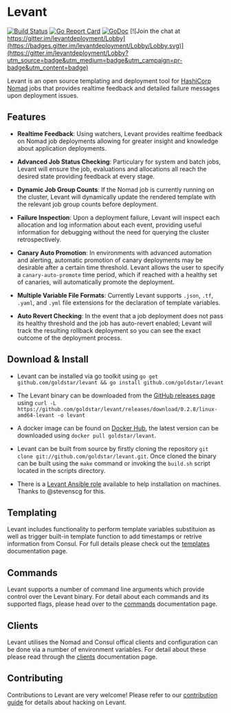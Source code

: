 # Levant

[![Build Status](https://travis-ci.org/goldstar/levant.svg?branch=master)](https://travis-ci.org/goldstar/levant) [![Go Report Card](https://goreportcard.com/badge/github.com/goldstar/levant)](https://goreportcard.com/report/github.com/goldstar/levant) [![GoDoc](https://godoc.org/github.com/goldstar/levant?status.svg)](https://godoc.org/github.com/goldstar/levant)
[![Join the chat at https://gitter.im/levantdeployment/Lobby](https://badges.gitter.im/levantdeployment/Lobby/Lobby.svg)](https://gitter.im/levantdeployment/Lobby?utm_source=badge&utm_medium=badge&utm_campaign=pr-badge&utm_content=badge)

Levant is an open source templating and deployment tool for [HashiCorp Nomad](https://www.nomadproject.io/) jobs that provides realtime feedback and detailed failure messages upon deployment issues.

## Features

* **Realtime Feedback**: Using watchers, Levant provides realtime feedback on Nomad job deployments allowing for greater insight and knowledge about application deployments.

* **Advanced Job Status Checking**: Particulary for system and batch jobs, Levant will ensure the job, evaluations and allocations all reach the desired state providing feedback at every stage.

* **Dynamic Job Group Counts**: If the Nomad job is currently running on the cluster, Levant will dynamically update the rendered template with the relevant job group counts before deployment.

* **Failure Inspection**: Upon a deployment failure, Levant will inspect each allocation and log information about each event, providing useful information for debugging without the need for querying the cluster retrospectively.

* **Canary Auto Promotion**: In environments with advanced automation and alerting, automatic promotion of canary deployments may be desirable after a certain time threshold. Levant allows the user to specify a `canary-auto-promote` time period, which if reached with a healthy set of canaries, will automatically promote the deployment.

* **Multiple Variable File Formats**: Currently Levant supports `.json`, `.tf`, `.yaml`, and `.yml` file extensions for the declaration of template variables.

* **Auto Revert Checking**: In the event that a job deployment does not pass its healthy threshold and the job has auto-revert enabled; Levant will track the resulting rollback deployment so you can see the exact outcome of the deployment process.

## Download & Install

* Levant can be installed via go toolkit using `go get github.com/goldstar/levant && go install github.com/goldstar/levant`

* The Levant binary can be downloaded from the [GitHub releases page](https://github.com/goldstar/levant/releases) using `curl -L https://github.com/goldstar/levant/releases/download/0.2.8/linux-amd64-levant -o levant`

* A docker image can be found on [Docker Hub](https://hub.docker.com/r/goldstar/levant/), the latest version can be downloaded using `docker pull goldstar/levant`.

* Levant can be built from source by firstly cloning the repository `git clone git://github.com/goldstar/levant.git`. Once cloned the binary can be built using the `make` command or invoking the `build.sh` script located in the scripts directory.

* There is a [Levant Ansible role](https://github.com/stevenscg/ansible-role-levant) available to help installation on machines. Thanks to @stevenscg for this.

## Templating

Levant includes functionality to perform template variables substituion as well as trigger built-in template function to add timestamps or retrive information from Consul. For full details please check out the [templates](./docs/templates.md) documentation page.

## Commands

Levant supports a number of command line arguments which provide control over the Levant binary. For detail about each commands and its supported flags, please head over to the [commands](./docs/commands.md) documentation page.

## Clients

Levant utilises the Nomad and Consul offical clients and configuration can be done via a number of environment variables. For detail about these please read through the [clients](./docs/clients.md) documentation page.

## Contributing

Contributions to Levant are very welcome! Please refer to our [contribution guide](https://github.com/goldstar/levant/blob/master/.github/CONTRIBUTING.md) for details about hacking on Levant.
